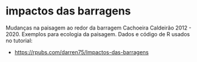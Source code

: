 # impactos das barragens
Mudanças na paisagem ao redor da barragem Cachoeira Caldeirão 2012 - 2020.
Exemplos para ecologia da paisagem. Dados e código de R usados no tutorial:

 * https://rpubs.com/darren75/Impactos-das-barragens